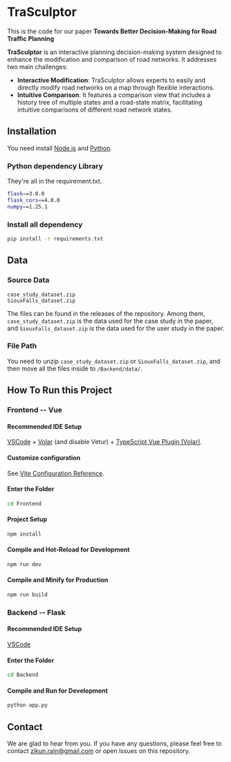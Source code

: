 # TraSculptor
This is the code for our paper **Towards Better Decision-Making for Road Traffic Planning**

**TraSculptor** is an interactive planning decision-making system designed to enhance the modification and comparison of road networks. It addresses two main challenges:
- **Interactive Modification**: TraSculptor allows experts to easily and directly modify road networks on a map through flexible interactions.
- **Intuitive Comparison**: It features a comparison view that includes a history tree of multiple states and a road-state matrix, facilitating intuitive comparisons of different road network states.

## Installation
You need install [Node.js](http://nodejs.cn/download/) and [Python](https://www.python.org/).

### Python dependency Library
They're all in the requirement.txt.
```sh
flask==3.0.0
flask_cors==4.0.0
numpy==1.25.1
```

### Install all dependency
```sh
pip install -r requirements.txt
```

## Data
### Source Data
```
case_study_dataset.zip
SiouxFalls_dataset.zip
```
The files can be found in the releases of the repository. Among them, `case_study_dataset.zip` is the data used for the case study in the paper, and `SiouxFalls_dataset.zip` is the data used for the user study in the paper.

### File Path
You need to unzip `case_study_dataset.zip` or `SiouxFalls_dataset.zip`, and then move all the files inside to `/Backend/data/`.

## How To Run this Project

### Frontend -- Vue
#### Recommended IDE Setup

[VSCode](https://code.visualstudio.com/) + [Volar](https://marketplace.visualstudio.com/items?itemName=johnsoncodehk.volar) (and disable Vetur) + [TypeScript Vue Plugin (Volar)](https://marketplace.visualstudio.com/items?itemName=johnsoncodehk.vscode-typescript-vue-plugin).

#### Customize configuration
See [Vite Configuration Reference](https://vitejs.dev/config/).

#### Enter the Folder
```sh
cd Frontend
```

#### Project Setup
```sh
npm install
```

#### Compile and Hot-Reload for Development
```sh
npm run dev
```

#### Compile and Minify for Production
```sh
npm run build
```


### Backend -- Flask
#### Recommended IDE Setup
[VSCode](https://code.visualstudio.com/)

#### Enter the Folder
```sh
cd Backend
```

#### Compile and Run for Development
```sh
python app.py
```

## Contact
We are glad to hear from you. If you have any questions, please feel free to contact zikun.rain@gmail.com or open issues on this repository.